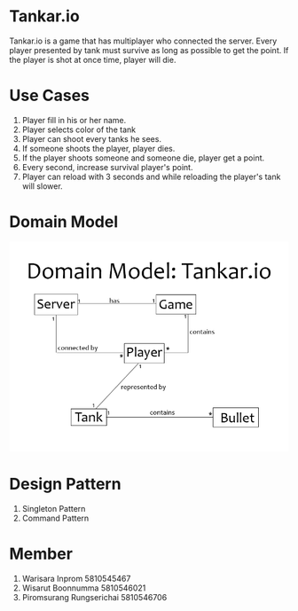 # Tankar.io
   Tankar.io is a game that has multiplayer who connected the server. Every player presented by tank must survive as long as possible to get the point. 
   If the player is shot at once time, player will die.
  
# Use Cases
1. Player fill in his or her name.
2. Player selects color of the tank
3. Player can shoot every tanks he sees.
4. If someone shoots the player, player dies.
5. If the player shoots someone and someone die, player get a point.
6. Every second, increase survival player's point.
7. Player can reload with 3 seconds and while reloading the player's tank will slower.

# Domain Model
![alt text](https://github.com/yeast72/Tankar/blob/master/src/images/DomainModel.png)

# Design Pattern
1. Singleton Pattern
2. Command Pattern

# Member
1. Warisara Inprom 5810545467
2. Wisarut Boonnumma 5810546021
3. Piromsurang Rungserichai 5810546706
